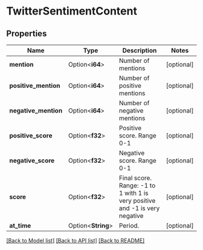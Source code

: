 # TwitterSentimentContent

## Properties

Name | Type | Description | Notes
------------ | ------------- | ------------- | -------------
**mention** | Option<**i64**> | Number of mentions | [optional]
**positive_mention** | Option<**i64**> | Number of positive mentions | [optional]
**negative_mention** | Option<**i64**> | Number of negative mentions | [optional]
**positive_score** | Option<**f32**> | Positive score. Range 0-1 | [optional]
**negative_score** | Option<**f32**> | Negative score. Range 0-1 | [optional]
**score** | Option<**f32**> | Final score. Range: -1 to 1 with 1 is very positive and -1 is very negative | [optional]
**at_time** | Option<**String**> | Period. | [optional]

[[Back to Model list]](../README.md#documentation-for-models) [[Back to API list]](../README.md#documentation-for-api-endpoints) [[Back to README]](../README.md)


